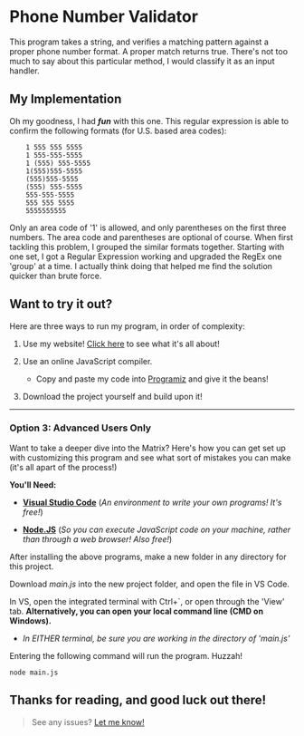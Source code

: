 # Phone Number Validator

This program takes a string, and verifies a matching pattern against a proper phone number format. A proper match returns true. There's not too much to say about this particular method, I would classify it as an input handler.

## My Implementation

Oh my goodness, I had ***fun*** with this one. This regular expression is able to confirm the following formats (for U.S. based area codes):

        1 555 555 5555
        1 555-555-5555
        1 (555) 555-5555
        1(555)555-5555
        (555)555-5555
        (555) 555-5555
        555-555-5555
        555 555 5555
        5555555555

Only an area code of '1' is allowed, and only parentheses on the first three numbers. The area code and parentheses are optional of course. When first tackling this problem, I grouped the similar formats together. Starting with one set, I got a Regular Expression working and upgraded the RegEx one 'group' at a time. I actually think doing that helped me find the solution quicker than brute force.

## Want to try it out?
Here are three ways to run my program, in order of complexity:

1) Use my website! [Click here](https://www.DeveloperSean.com) to see what it's all about!

2) Use an online JavaScript compiler.
    - Copy and paste my code into [Programiz](https://www.programiz.com/javascript/online-compiler/) and give it the beans!

3) Download the project yourself and build upon it! 

---

### Option 3: Advanced Users Only
Want to take a deeper dive into the Matrix? Here's how you can get set up with customizing 
this program and see what sort of mistakes you can make (it's all apart of the process!)  

**You'll Need:**

* [**Visual Studio Code**](https://code.visualstudio.com/) (*An environment to write your own programs! It's free!*)

* [**Node.JS**](https://nodejs.org/en) (*So you can execute JavaScript code on your machine, rather than through a web browser! Also free!*)

After installing the above programs, make a new folder in any directory for this project.  

Download *main.js* into the new project folder, and open the file in VS Code.  

In VS, open the integrated terminal with Ctrl+`, or open through the 'View' tab. **Alternatively, you can open your local command line (CMD on Windows).**  
- *In EITHER terminal, be sure you are working in the directory of 'main.js'*  

Entering the following command will run the program. Huzzah!

```
node main.js
```

Thanks for reading, and good luck out there!
---
> See any issues? [Let me know!](https://www.DeveloperSean.com)